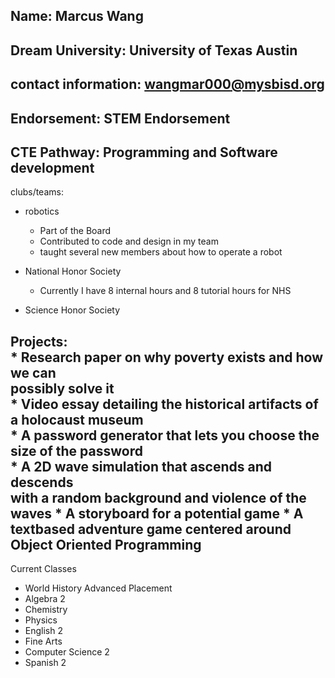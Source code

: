 Name:
Marcus Wang
--------------------------
Dream University:
University of Texas Austin
---------------------------
contact information:
wangmar000@mysbisd.org
---------------------------
Endorsement:
STEM Endorsement
---------------------------
CTE Pathway:
Programming and Software development
---------------------------
clubs/teams:
  * robotics
    - Part of the Board
    - Contributed to code and design in my team
    - taught several new members about how to operate a robot
    
  * National Honor Society
     - Currently I have 8 internal hours and 8 tutorial hours for NHS
  * Science Honor Society
      
  Projects:                                            
    * Research paper on why poverty exists and how we can  
    possibly solve it                                   
    * Video essay detailing the historical artifacts of    
    a holocaust museum                                  
    * A password generator that lets you choose the        
    size of the password                                
    * A 2D wave simulation that ascends and descends       
    with a random background and violence of the       
    waves
    * A storyboard for a potential game
    * A textbased adventure game centered around Object Oriented Programming
--------------------------------------------------------
  Current Classes

  * World History Advanced Placement
  * Algebra 2
  * Chemistry
  * Physics
  * English 2
  * Fine Arts
  * Computer Science 2
  * Spanish 2
